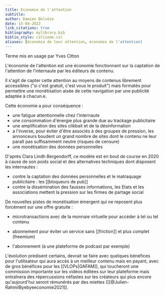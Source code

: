 ```yaml
---
title: Economie de l'attention
subtitle:
author: Damien Belvèze
date: 15-04-2023
link_citations: true
bibliography: mylibrary.bib
biblio_style: csl\ieee.csl
aliases: [économie de leur attention, économie de l'attention]
---
```


Terme mis en usage par Yves Citton

L'économie de l'attention est une économie fonctionnant sur la captation de l'attention de l'internaute par les éditeurs de contenu. 

Il s'agit de capter cette attention au moyens de contenus librement accessibles ("si c'est gratuit, c'est vous le produit") mais formatés pour permettre une monétisation aisée de cette navigation par une publicité adaptée à chacun.e.

Cette économie a pour conséquence : 

- une fatigue attentionnelle chez l'internaute
- une consommation d'énergie plus grande due au trackage publicitaire
- une amplification des sites clikbait et de la désinformation
- a l'inverse, pour éviter d'être associés à des groupes de pression, les annonceurs boudent un grand nombre de sites dont le contenu ne leur paraît pas suffisamment neutre (risques de censure)
- une monétisation des données personnelles

D'après Clara Lindh Bergendorff, ce modèle est en bout de course en 2020 à cause de son poids social et des alternatives techniques dont disposent les internautes : 

- contre la captation des données personnelles et le matraquage publicitaire : les [[bloqueurs de pub]]
- contre la dissémination des fausses informations, les Etats et les associations mettent la pression sur les firmes de partage social

De nouvelles pistes de monétisation émergent qui ne reposent plus forcément sur une offre gratuite : 

- microtransactions avec de la monnaie virtuelle pour accéder à tel ou tel contenu

- abonnement pour éviter un service sans [[friction]] et plus complet (freemium)

- l'abonnement (à une plateforme de podcast par exemple)

L'évolution prédisent certains, devrait se faire avec quelques bénéfices pour l'utilisateur qui aura accès à un meilleur contenu mais en payant, avec de gros bénéfices pour les [[VLOPs|GAFAM]], qui toucheront une commission importante sur les vidéos éditées sur leur plateforme mais entraînera des répercussions néfastes sur les créateurs qui plus encore qu'aujourd'hui seront rémunérés par des miettes ([[@Julien-RahmilByebyeeconomie2021]].



